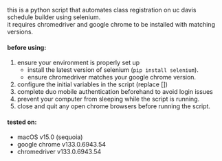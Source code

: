 this is a python script that automates class registration on uc davis schedule builder using selenium.  
it requires chromedriver and google chrome to be installed with matching versions.

#### before using:
1. ensure your environment is properly set up
   - install the latest version of selenium (`pip install selenium`).
   - ensure chromedriver matches your google chrome version.
2. configure the initial variables in the script (replace [])
3. complete duo mobile authentication beforehand to avoid login issues
4. prevent your computer from sleeping while the script is running.
5. close and quit any open chrome browsers before running the script.

#### tested on:
- macOS v15.0 (sequoia)
- google chrome v133.0.6943.54
- chromedriver v133.0.6943.54

